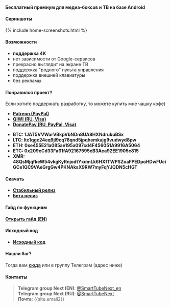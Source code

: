 #### Бесплатный премиум для медиа-боксов и ТВ на базе Android

<!-- Данное приложение напоминает родное приложение [__YouTube for Android TV__](https://play.google.com/store/apps/details?id=com.google.android.youtube.tv), но с некоторыми изменениями (см. ниже). -->

#### Скриншоты
{% include home-screenshots.html %}

#### Возможности
- __поддержка 4К__
- нет зависимости от Google-сервисов
- прекрасно выглядит на экране ТВ
- поддержка "родного" пульта управления
- поддержка внешней клавиатуры
- без рекламы

<a name="donation-section"/>

#### Понравился проект?
Если хотите поддержать разработку, то можете купить мне чашку кофе)
<!-- - [__PayPal__]({{site.donation_paypal2}}) -->
- [__Patreon (PayPal)__]({{site.donation_patreon}})
- [__QIWI (RU, Visa)__]({{site.donation_qiwi}})
- [__DonatePay (RU, PayPal, Visa)__]({{site.donation_donatepay}})
<!-- - [__Donation Alerts (RU, PayPal)__]({{site.donation_paypal}}) -->
<!-- - [__ПриватБанк (UA)__]({{site.donation_privatbank}}) -->
- __BTC: 1JAT5VVWarVBkpVbNDn8UA8HXNdrukuBSx__
- __LTC: ltc1qgc24eq9jl9cq78qnd5jpqhemkajg9vudwyd8pw__
- __ETH: 0xe455E21a085ae195a097cd4F456051A9916A5064__
- __ETC: 0x209eCd33Fa61fA92167595eB3Aea92EE1905c815__
- __XMR: 48QsMjqfkeW54vkgKyRnjodtYxdmLk6HXfTWPSZoaFPEDpoHDwFUciGCe1QC9VAeGrgGw4PKNAksX9RW7myFqYJQDN5cHGT__

<a name="releases-section"/>

#### Скачать
- __[Стабильный релиз]({{site.binaries.unified}})__
- __[Бета релиз]({{site.binaries.unified_beta}})__  

#### Гайд по функциям

__[Открыть гайд (EN)](https://github.com/yuliskov/SmartTubeNext#smarttubenext-stn)__

<a name="source-code-section"/>

#### Исходный код
<!-- - __[YouTube Kids]({{site.binaries.kids}})__ -->
<!-- - [YouTube LIVE]({{site.binaries.Live}}) -->
- __[Исходный код](https://github.com/yuliskov/SmartTubeNext)__  
<!-- - [Доп. apk]({{site.xwalk_libs}}) -->
<!-- - [MiTV2 версия]({{site.binaries.MiTV2}})    -->
<!-- - [Mystery версия]({{site.binaries.MiTV2}})    -->
<!-- - [Все релизы](https://github.com/yuliskov/SmartYouTubeTV/releases)   -->

<!-- #### Что выбрать? -->

<!-- __Стабильный__ релиз ориентирован на нетребовательных пользователей. -->
<!-- __Бета__ релиз ориентирован на продвинутых пользователей, которые хотят иметь 4К и множество настроек. -->
<!-- Она содержит четыре лаунчера: Pro Main, Pro Alt, Lite Main и Lite Alt. В обоих Pro есть поддержка АФР и 60фпс. В Lite этого нет, но видео открываются быстрее. Для оптимального варианта советую попробовать их все. -->

<!-- __YouTube Kids__ - это сервис видео-контента для детей дошкольного возраста. [Больше информации](https://kids.youtube.com) -->

<!-- __YouTube LIVE__ версия - просмотр тв каналов на вашем устройстве. Во многих странах не доступна. [Больше информации](https://tv.youtube.com) -->

<!-- __MiTV2__ и __Mystery__ версии разработаны специально для одноименных устройств, но вы также можете их попробовать. -->

<!-- __Доп. apk__ - это движки вывода вывода. Используются в 1080 и 4K alt версиях. Качайте их только в том случае, если само приложение не в состоянии их поставить. -->

#### Нашли баг?
Тогда вам __[сюда](https://github.com/yuliskov/SmartTubeNext/issues)__ или в группу Телеграм (адрес ниже)

<!-- #### Спасибо за помощь
- __[WolfganP](https://github.com/WolfganP)__ (README)
- __[javierpz](https://github.com/javierpz)__ (cast fix)
- __[TheRMaverick](https://github.com/TheRMaverick)__ (German language)
- __[Maikell84](https://github.com/Maikell84)__ (misc fixes) -->

<!-- #### Разработчик
- __[yuliskov](https://github.com/yuliskov)__ -->

#### Контакты
> __Telegram group Next (EN)__: [@SmartTubeNext_en](http://t.me/SmartTubeNext_en)  
> __Telegram group Next (RU)__: [@SmartTubeNext](http://t.me/SmartTubeNext)  
> __Почта__: {{site.email2}}   
